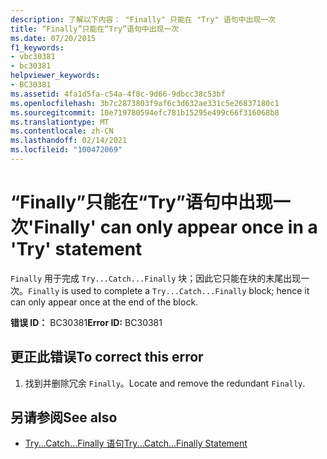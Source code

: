 ```yaml
---
description: 了解以下内容： "Finally" 只能在 "Try" 语句中出现一次
title: “Finally”只能在“Try”语句中出现一次
ms.date: 07/20/2015
f1_keywords:
- vbc30381
- bc30381
helpviewer_keywords:
- BC30381
ms.assetid: 4fa1d5fa-c54a-4f8c-9d66-9dbcc38c53bf
ms.openlocfilehash: 3b7c2873803f9af6c3d632ae331c5e26837180c1
ms.sourcegitcommit: 10e719780594efc781b15295e499c66f316068b8
ms.translationtype: MT
ms.contentlocale: zh-CN
ms.lasthandoff: 02/14/2021
ms.locfileid: "100472069"
---
```

# <a name="finally-can-only-appear-once-in-a-try-statement"></a><span data-ttu-id="d5a10-103">“Finally”只能在“Try”语句中出现一次</span><span class="sxs-lookup"><span data-stu-id="d5a10-103">'Finally' can only appear once in a 'Try' statement</span></span>

<span data-ttu-id="d5a10-104">`Finally` 用于完成 `Try...Catch...Finally` 块；因此它只能在块的末尾出现一次。</span><span class="sxs-lookup"><span data-stu-id="d5a10-104">`Finally` is used to complete a `Try...Catch...Finally` block; hence it can only appear once at the end of the block.</span></span>  
  
 <span data-ttu-id="d5a10-105">**错误 ID：** BC30381</span><span class="sxs-lookup"><span data-stu-id="d5a10-105">**Error ID:** BC30381</span></span>  
  
## <a name="to-correct-this-error"></a><span data-ttu-id="d5a10-106">更正此错误</span><span class="sxs-lookup"><span data-stu-id="d5a10-106">To correct this error</span></span>  
  
1. <span data-ttu-id="d5a10-107">找到并删除冗余 `Finally`。</span><span class="sxs-lookup"><span data-stu-id="d5a10-107">Locate and remove the redundant `Finally`.</span></span>  
  
## <a name="see-also"></a><span data-ttu-id="d5a10-108">另请参阅</span><span class="sxs-lookup"><span data-stu-id="d5a10-108">See also</span></span>

- [<span data-ttu-id="d5a10-109">Try...Catch...Finally 语句</span><span class="sxs-lookup"><span data-stu-id="d5a10-109">Try...Catch...Finally Statement</span></span>](../language-reference/statements/try-catch-finally-statement.md)
